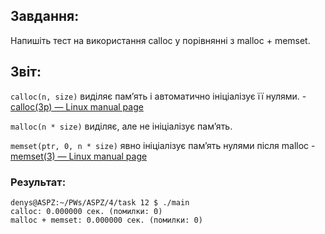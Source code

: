 ## Завдання:
Напишіть тест на використання calloc у порівнянні з malloc + memset.


## Звіт:

`calloc(n, size)` виділяє пам’ять і автоматично ініціалізує її нулями. - [calloc(3p) — Linux manual page](https://man7.org/linux/man-pages/man3/calloc.3p.html)

`malloc(n * size)` виділяє, але не ініціалізує пам’ять.

`memset(ptr, 0, n * size)` явно ініціалізує пам’ять нулями після malloc - [memset(3) — Linux manual page](https://man7.org/linux/man-pages/man3/memset.3.html)

### Результат:
```
denys@ASPZ:~/PWs/ASPZ/4/task 12 $ ./main
calloc: 0.000000 сек. (помилки: 0)
malloc + memset: 0.000000 сек. (помилки: 0)
```